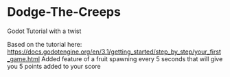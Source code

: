 # Dodge-The-Creeps
Godot Tutorial with a twist

Based on the tutorial here: https://docs.godotengine.org/en/3.1/getting_started/step_by_step/your_first_game.html
Added feature of a fruit spawning every 5 seconds that will give you 5 points added to your score

